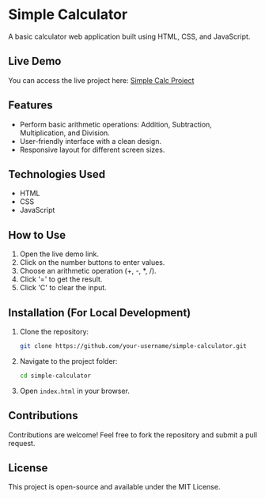 # Simple Calculator

A basic calculator web application built using HTML, CSS, and JavaScript.

## Live Demo

You can access the live project here: [Simple Calc Project](https://simplecalcproject1.netlify.app/)

## Features

- Perform basic arithmetic operations: Addition, Subtraction, Multiplication, and Division.
- User-friendly interface with a clean design.
- Responsive layout for different screen sizes.

## Technologies Used

- HTML
- CSS
- JavaScript

## How to Use

1. Open the live demo link.
2. Click on the number buttons to enter values.
3. Choose an arithmetic operation (+, -, *, /).
4. Click '=' to get the result.
5. Click 'C' to clear the input.

## Installation (For Local Development)

1. Clone the repository:
   ```bash
   git clone https://github.com/your-username/simple-calculator.git
   ```
2. Navigate to the project folder:
   ```bash
   cd simple-calculator
   ```
3. Open `index.html` in your browser.

## Contributions

Contributions are welcome! Feel free to fork the repository and submit a pull request.

## License

This project is open-source and available under the MIT License.


